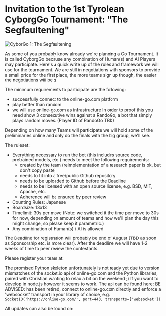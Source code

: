 # Invitation to the 1st Tyrolean CyborgGo Tournament: "The Segfaultening"
![CyborGo 1: The Segfaultening](/assets/img/cyborgo1_segfaultening.png)

As some of you probably know already we're planning a Go Tournament. It is called CyborgGo because any combination of Human(s) and AI Players may participate.
Here's a quick write up of the rules and framework we will use for the tournament.
We are still in negotiations with sponsors to provide a small price for the first place, the more teams sign up though, the easier the negotiations will be :)

The minimum requirements to participate are the following:
* successfully connect to the online-go.com platform
* play better than random
* we will use online-go.com as infrastructure
In order to proof this you need show 3 consecutive wins against a RandoGo, a bot that simply plays random moves.
(Player ID of RandoGo TBD)

Depending on how many Teams will participate we will hold some of the preliminaries online and only do the finals with the big group, we'll see.

The ruleset:
* Everything necessary to run the bot (this includes source code, pretrained models, etc.) needs to meet the following requirements:
    * created by the team (reimplementation of a research paper is ok, but don't copy paste)
    * needs to fit into a free/public Github repository [](https://help.github.com/articles/what-is-my-disk-quota/)
    * needs to be uploaded to Github before the Deadline
    * needs to be licensed with an open source license, e.g. BSD, MIT, Apache, etc.
    * Adherence will be ensured by peer review
* Counting Rules: Japanese 
* Boardsize: 13x13
* Timelimit: 30s per move (Note: we switched it the time per move to 30s for now, depending on amount of teams and how we'll plan the day this might change, so please keep it parametric.)
* Any combination of Human(s) / AI is allowed

The Deadline for registration will probably be end of August (TBD as soon as Sponsorship etc. is more clear).
After the deadline we will have 1-2 weeks of time to peer review the contestants.

Please register your team at: [](http://doodle.com/poll/sds793hkurkmi9gp)

The promised Python skeleton unfortunately is not ready yet due to version mismatches of the socket.io api of online-go.com and the Python libraries, paired with Christian wanting to relax a bit on the weekend ;)
If you want to develop in node.js however it seems to work.
The api can be found here: [](https://ogs.readme.io/docs/real-time-api)
BE ADVISED: [](ggs.online-go.com) has been retired, connect to online-go.com directly and enforce a 'websocket' transport in your library of choice, e.g.
```SocketIO('https://online-go.com/', port=443, transports=['websocket'])```

All updates can also be found on:
[](http://cyborggo.ml)

